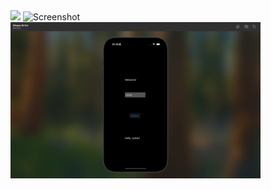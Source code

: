<img src="Screenshots/Screenshot 2025-07-23 at 12.18.24 AM.png" width="300"/>
<img src="https://github.com/tusharind/LearningIOS/blob/main/Screenshots/Screenshot%202025-07-23%20at%209.33.48%E2%80%AFAM.png?raw=true" alt="Screenshot" width="400"/>
<img src="https://github.com/tusharind/LearningIOS/blob/main/Screenshots/greeting.png?raw=true" alt="Greeting Screenshot" width="400" />

